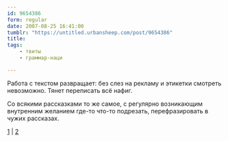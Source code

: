 ```yaml
---
id: 9654386
form: regular
date: 2007-08-25 16:41:00
tumblr: "https://untitled.urbansheep.com/post/9654386"
title:
tags:
    - твиты
    - граммар-наци

---
```


<p>Работа с текстом развращает: без слез на рекламу и этикетки смотреть невозможно. Тянет переписать всё нафиг.</p>

<p>Со всякими рассказками то же самое, с регулярно возникающим внутренним желанием где-то что-то подрезать, перефразировать в чужих рассказах.</p>

<p><a href="http://twitter.com/urbansheep/statuses/226651602">1</a> | <a href="http://twitter.com/urbansheep/statuses/226661582">2</a></p>

